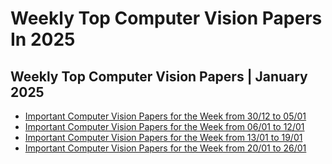 # Weekly Top Computer Vision Papers In 2025 #

## Weekly Top Computer Vision Papers | January 2025 ##
* [Important Computer Vision Papers for the Week from 30/12 to 05/01](https://open.substack.com/pub/youssefh/p/important-computer-vision-papers-68b?r=1sqbmi&utm_campaign=post&utm_medium=web&showWelcomeOnShare=false)
* [Important Computer Vision Papers for the Week from 06/01 to 12/01](https://open.substack.com/pub/youssefh/p/important-computer-vision-papers-531?r=1sqbmi&utm_campaign=post&utm_medium=web&showWelcomeOnShare=false)
* [Important Computer Vision Papers for the Week from 13/01 to 19/01](https://open.substack.com/pub/youssefh/p/important-computer-vision-papers-afc?r=1sqbmi&utm_campaign=post&utm_medium=web&showWelcomeOnShare=false)
* [Important Computer Vision Papers for the Week from 20/01 to 26/01](https://open.substack.com/pub/youssefh/p/important-computer-vision-papers-f2b?r=1sqbmi&utm_campaign=post&utm_medium=web&showWelcomeOnShare=false)
